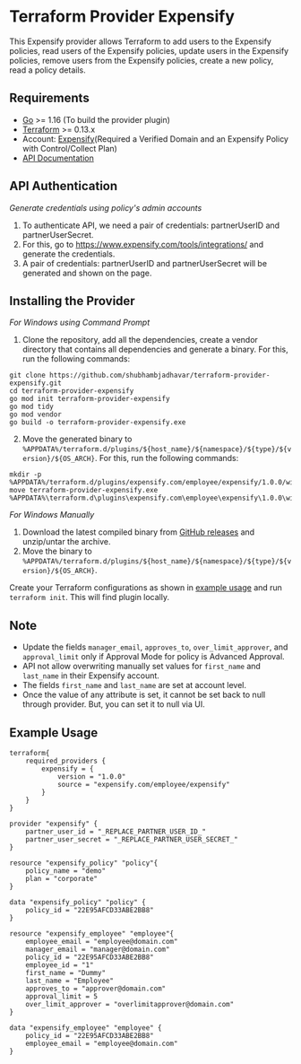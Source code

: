 # Terraform Provider Expensify

This Expensify provider allows Terraform to add users to the Expensify policies, read users of the Expensify policies, update users in the Expensify policies, remove users from the Expensify policies, create a new policy, read a policy details.<br>


## Requirements

* [Go](https://golang.org/doc/install) >= 1.16 (To build the provider plugin)<br>
* [Terraform](https://www.terraform.io/downloads.html) >= 0.13.x <br/>
* Account: [Expensify](https://www.expensify.com/)(Required a Verified Domain and an Expensify Policy with Control/Collect Plan)<br>
* [API Documentation](https://integrations.expensify.com/Integration-Server/doc/)<br>


## API Authentication

*Generate credentials using policy's admin accounts*
1. To authenticate API, we need a pair of credentials: partnerUserID and partnerUserSecret.<br>
2. For this, go to https://www.expensify.com/tools/integrations/ and generate the credentials.<br>
3. A pair of credentials: partnerUserID and partnerUserSecret will be generated and shown on the page.<br>


## Installing the Provider

*For Windows using Command Prompt*
1. Clone the repository, add all the dependencies, create a vendor directory that contains all dependencies and generate a binary. For this, run the following commands: <br>
```
git clone https://github.com/shubhambjadhavar/terraform-provider-expensify.git
cd terraform-provider-expensify
go mod init terraform-provider-expensify
go mod tidy
go mod vendor
go build -o terraform-provider-expensify.exe
```
2. Move the generated binary to `%APPDATA%/terraform.d/plugins/${host_name}/${namespace}/${type}/${version}/${OS_ARCH}`. For this, run the following commands: <br>  
```
mkdir -p %APPDATA%/terraform.d/plugins/expensify.com/employee/expensify/1.0.0/windows_amd64
move terraform-provider-expensify.exe %APPDATA%\terraform.d\plugins\expensify.com\employee\expensify\1.0.0\windows_amd64
```

*For Windows Manually*
1. Download the latest compiled binary from [GitHub releases](https://github.com/shubhambjadhavar/terraform-provider-expensify/releases) and unzip/untar the archive.<br>
2. Move the binary to `%APPDATA%/terraform.d/plugins/${host_name}/${namespace}/${type}/${version}/${OS_ARCH}`.<br>

Create your Terraform configurations as shown in [example usage](#example-usage) and run `terraform init`. This will find plugin locally.<br>


## Note

* Update the fields `manager_email`, `approves_to`, `over_limit_approver`, and `approval_limit` only if Approval Mode for policy is Advanced Approval.<br>
* API not allow overwriting manually set values for `first_name` and `last_name` in their Expensify account.<br>
* The fields `first_name` and `last_name` are set at account level.<br>
* Once the value of any attribute is set, it cannot be set back to null through provider. But, you can set it to null via UI.<br> 


## Example Usage<a id="example-usage"></a>

```
terraform{
    required_providers {
        expensify = {
            version = "1.0.0"
            source = "expensify.com/employee/expensify"
        }
    }
}

provider "expensify" {
    partner_user_id = "_REPLACE_PARTNER_USER_ID_"
    partner_user_secret = "_REPLACE_PARTNER_USER_SECRET_" 
}

resource "expensify_policy" "policy"{
    policy_name = "demo"
    plan = "corporate"
}

data "expensify_policy" "policy" {
    policy_id = "22E95AFCD33ABE2BB8"
}

resource "expensify_employee" "employee"{
    employee_email = "employee@domain.com"
    manager_email = "manager@domain.com"
    policy_id = "22E95AFCD33ABE2BB8"
    employee_id = "1"
    first_name = "Dummy"
    last_name = "Employee"
    approves_to = "approver@domain.com"
    approval_limit = 5
    over_limit_approver = "overlimitapprover@domain.com"
}

data "expensify_employee" "employee" {
    policy_id = "22E95AFCD33ABE2BB8"
    employee_email = "employee@domain.com" 
}
```
